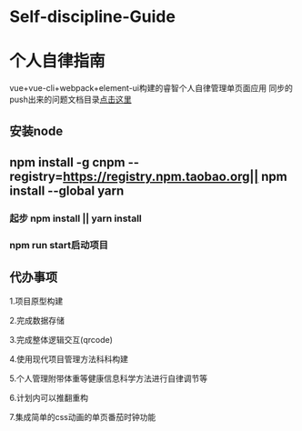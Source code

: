 # Self-discipline-Guide
# 个人自律指南
vue+vue-cli+webpack+element-ui构建的睿智个人自律管理单页面应用
同步的push出来的问题文档目录[点击这里](https://github.com/miles97/projectDailyQuestion/blob/master/disciplineSync.md)
## 安装node  

## npm install -g cnpm --registry=https://registry.npm.taobao.org|| npm install --global yarn

### 起步 npm install || yarn install 

### npm run start启动项目


## 代办事项

1.项目原型构建

2.完成数据存储

3.完成整体逻辑交互(qrcode)

4.使用现代项目管理方法科科构建

5.个人管理附带体重等健康信息科学方法进行自律调节等

6.计划内可以推翻重构

7.集成简单的css动画的单页番茄时钟功能


